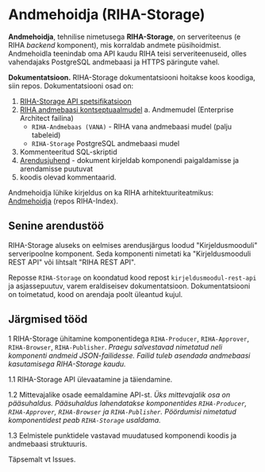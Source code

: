 # Andmehoidja (RIHA-Storage)

__Andmehoidja__,  tehnilise nimetusega __RIHA-Storage__, on serveriteenus (e RIHA _backend_ komponent), mis korraldab andmete püsihoidmist. Andmehoidla teenindab oma API kaudu RIHA teisi serveriteenuseid, olles vahendajaks PostgreSQL andmebaasi ja HTTPS päringute vahel.

**Dokumentatsioon.** RIHA-Storage dokumentatsiooni hoitakse koos koodiga, siin repos. Dokumentatsiooni osad on:

1. [RIHA-Storage API spetsifikatsioon](docs/RIHA-Storage-API.md)
2. [RIHA andmebaasi kontseptuaalmudel](docs/RIHA-Storage-Conceptual.md)
  a. Andmemudel (Enterprise Architect failina)
    - `RIHA-Andmebaas (VANA)` - RIHA vana andmebaasi mudel (palju tabeleid)
    - `RIHA-Storage` PostgreSQL andmebaasi mudel
3. Kommenteeritud SQL-skriptid  
4. [Arendusjuhend](docs/Arendusjuhend) - dokument kirjeldab komponendi paigaldamisse ja arendamisse puutuvat
5. koodis olevad kommentaarid.

Andmehoidja lühike kirjeldus on ka RIHA arhitektuuriteatmikus: [Andmehoidja](https://arhitektuur.riha.ee/Andmehoidja) (repos RIHA-Index).

## Senine arendustöö

RIHA-Storage aluseks on eelmises arendusjärgus loodud "Kirjeldusmooduli" serveripoolne komponent. Seda komponenti nimetati ka "Kirjeldusmooduli REST API" või lihtsalt "RIHA REST API".

Reposse `RIHA-Storage` on koondatud kood repost `kirjeldusmoodul-rest-api` ja asjassepuutuv, varem eraldiseisev dokumentatsioon. Dokumentatsiooni on toimetatud, kood on arendaja poolt üleantud kujul.

## Järgmised tööd 

1 RIHA-Storage ühitamine komponentidega `RIHA-Producer`, `RIHA-Approver`, `RIHA-Browser`, `RIHA-Publisher`. _Praegu salvestavad nimetatud neli komponenti andmeid JSON-failidesse. Failid tuleb asendada andmebaasi kasutamisega RIHA-Storage kaudu._

1.1 RIHA-Storage API ülevaatamine ja täiendamine.

1.2 Mittevajalike osade eemaldamine API-st. _Üks mittevajalik osa on pääsuhaldus. Pääsuhaldus lahendatakse komponentides `RIHA-Producer`, `RIHA-Approver`, `RIHA-Browser` ja `RIHA-Publisher`. Pöördumisi nimetatud komponentidest peab `RIHA-Storage` usaldama._ 

1.3 Eelmistele punktidele vastavad muudatused komponendi koodis ja andmebaasi struktuuris.

Täpsemalt vt Issues.


